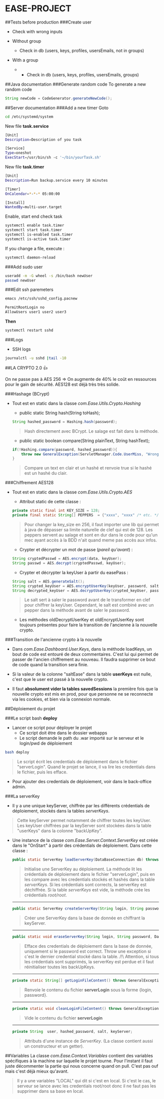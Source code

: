 # EASE-PROJECT

##Tests before production
###Create user
* Check with wrong inputs
* Without group
  * Check in db (users, keys, profiles, usersEmails, not in groups)

* With a group
  * * Check in db (users, keys, profiles, usersEmails, groups)

##Java documentation
###Generate random code
To generate a new random code
```java
String newCode = CodeGenerator.generateNewCode();
```

##Server documentation
###Add a new timer
Goto
```bash
cd /etc/systemd/system
```

New file **task.service**
```bash
[Unit]
Description=Description of you task

[Service]
Type=oneshot
ExecStart=/usr/bin/sh -c '~/bin/yourTask.sh'
```

New file **task.timer**
```bash
[Unit]
Description=Run backup.service every 10 minutes

[Timer]
OnCalendar=*-*-* 05:00:00

[Install]
WantedBy=multi-user.target
```
Enable, start end check task
```bash
systemctl enable task.timer
systemctl start task.timer
systemctl is-enabled task.timer
systemctl is-active task.timer
```
If you change a file, execute :
```bash
systemctl daemon-reload
```

###Add sudo user
```bash
useradd -m -G wheel -s /bin/bash newUser
passwd newUser
```

###Edit ssh paremeters
```bash
emacs /etc/ssh/sshd_config.pacnew

PermitRootLogin no
AllowUsers user1 user2 user3
```
**Then**
```bash
systemctl restart sshd
```

###Logs
* SSH logs
```bash
journalctl -u sshd |tail -10
```

##LA CRYPTO 2.0 :+1:

On ne passe pas à AES 256 => On augmente de 40% le coût en ressources pour le gain de sécurité. AES128 est déjà très très solide.

###Hashage (BCrypt)
* Tout est en static dans la classe *com.Ease.Utils.Crypto.Hashing*
    * public static String hash(String toHash);
    ```java
    String hashed_password = Hashing.hash(password);
    ```
    > Hash directement avec BCrypt. Le salage est fait dans la méthode.
    
    * public static boolean compare(String plainText, String hashText);
    ```java
    if(!Hashing.compare(password, hashed_password)){
        throw new GeneralException(ServletManager.Code.UserMiss, "Wrong email or password.");
    }
    ```
    > Compare un text en clair et un hashé et renvoie true si le hashé est un hashé du clair.

###Chiffrement AES128
* Tout est en static dans la classe *com.Ease.Utils.Crypto.AES*
    * Attribut static de cette classe :
    ```java
    private static final int KEY_SIZE = 128;
    private final static String[] PEPPERS  = {"xxxx", "xxxx" /* etc. */};
    ```
    > Pour changer la key_size en 256, il faut importer une lib qui permet à java de dépasser sa limite naturelle de clef qui est de 128.
    > Les peppers servent au salage et sont en dur dans le code pour qu'un mec ayant accès à la BDD n'ait quand meme pas accès aux infos.
    
    * Crypter et décrypter un mot de passe (*pareil qu'avant*) :
    ```java
    String cryptedPasswd = AES.encrypt(data, keyUser);
    String passwd = AES.decrypt(cryptedPasswd, keyUser);
    ```
    
    * Crypter et décrypter la keyUser à partir du easePass :
    ```java
    String salt = AES.generateSalt();
    String crypted_keyUser = AES.encryptUserKey(keyUser, password, salt);
    String decrypted_keyUser = AES.decryptUserKey(crypted_keyUser, password, salt);
    ```
    > Le salt sert à saler le password avant de le transformer en clef pour chiffrer la keyUser. Cependant, le salt est combiné avec un pepper dans la méthode avant de saler le password.
    
    * Les méthodes oldDecryptUserKey et oldEncryptUserKey sont toujours présentes pour faire la transition de l'ancienne à la nouvelle crypto.
    
###Transition de l'ancienne crypto à la nouvelle
* Dans *com.Ease.Dashboard.User.Keys*, dans la méthode loadKeys, un bout de code est entouré de deux commentaires. C'est lui qui permet de passer de l'ancien chiffrement au nouveau. Il faudra supprimer ce bout de code quand la transition sera finie.

* Si la valeur de la colonne "saltEase" dans la table **userKeys** est nulle, c'est que le user est passé à la nouvelle crypto.

* Il faut **absolument vider la tables savedSessions** la première fois que la nouvelle crypto est mis en prod, pour que personne ne se reconnecte via les cookies, et bien via la connexion normale.


##Déploiement du projet

###Le script bash **deploy**
* Lancer ce script pour déployer le projet    
    * Ce script doit être dans le dossier webapps
    * Le script demande le path du .war importé sur le serveur et le login/pwd de déploiement
```bash
bash deploy
```
> Le script écrit les credentials de déploiement dans le fichier "serverLogin". Quand le projet se lance, il va lire les credentials dans le fichier, puis les efface.

* Pour ajouter des credentials de déploiement, voir dans le back-office admin.

###La serverKey
* Il y a une unique keyServer, chiffrée par les différents crédentials de déploiement, stockés dans la tables *serverKeys*.
> Cette keyServer permet notamment de chiffrer toutes les keyUser. Les keyUser chiffrées par la keyServer sont stockées dans la table "userKeys" dans la colonne "backUpKey".

* Une instance de la classe *com.Ease.Server.Context.ServerKey* est créée dans le "OnStart" à partir des crédentials de déploiement. Dans cette classe :
    
    ```java
    public static ServerKey loadServerKey(DataBaseConnection db) throws GeneralException, SQLException ;
    ```
    > Initialise une ServerKey au déploiement. La méthode lit les crédentials de déploiement dans le fichier "serverLogin", puis en les compare avec les credentials stockés et hashés dans la table *serverKeys*. Si les crédentials sont corrects, la serverKey est déchiffrée. 
    Si la table *serverKeys* est vide, la méthode crée les crédentials *root/root*.

    ---
    ```java
    public static ServerKey createServerKey(String login, String password, String keyServer, DataBaseConnection db) throws GeneralException ;
    ```
    > Créer une ServerKey dans la base de donnée en chiffrant la keyServer.

    ---
    ```java
    public static void eraseServerKey(String login, String password, DataBaseConnection db) throws GeneralException ;
    ```
    > Efface des credentials de déploiement dans la base de donnée, uniquement si le password est correct. Throw une exception si c'est le dernier credential stocké dans la table.
    /!\ Attention, si tous les crédentials sont supprimés, la serverKey est perdue et il faut réinitialiser toutes les backUpKeys.

    ---
    ```java
    private static String[] getLoginFileContent() throws GeneralException ;
    ```
    > Renvoie le contenu du fichier **serverLogin** sous la forme {login, password}.

    ---
    ```java
    private static void cleanLoginFileContent() throws GeneralException ;
    ```
    > Vide le contenu du fichier **serverLogin**

    ---
    ```java
    private String 	user, hashed_password, salt, keyServer;
    ```
    > Attributs d'une instance de *ServerKey*. (La classe contient aussi un constructeur et un getter).
    
##Variables
La classe *com.Ease.Context.Variables* contient des variables spécifiques à la machine sur laquelle le projet tourne.
Pour l'instant il faut juste décommenter la partie qui nous concerne quand on pull. C'est pas ouf mais c'est déjà mieux qu'avant.
> Il y a une variables "LOCAL" qui dit si c'est en local. Si c'est le cas, le serveur se lance avec les credentials root/root donc il ne faut pas les supprimer dans sa base en local.
